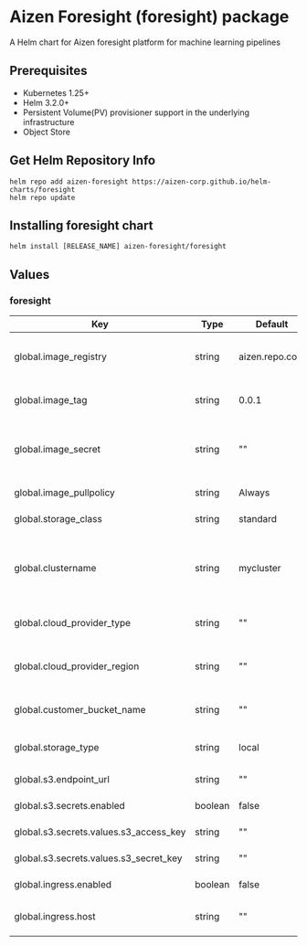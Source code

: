 # Aizen Foresight (foresight) package

A Helm chart for Aizen foresight platform for machine learning pipelines

## Prerequisites
- Kubernetes 1.25+
- Helm 3.2.0+
- Persistent Volume(PV) provisioner support in the underlying infrastructure
- Object Store 

## Get Helm Repository Info
```
helm repo add aizen-foresight https://aizen-corp.github.io/helm-charts/foresight
helm repo update
```
## Installing foresight chart
```
helm install [RELEASE_NAME] aizen-foresight/foresight
```
## Values

### foresight

| Key | Type | Default | Description |
|-----| -----| ------- | ----------- |
| global.image_registry | string | aizen.repo.com | The docker image registry to use |
| global.image_tag | string | 0.0.1 | Default tag for the image |
| global.image_secret | string | "" | Secret to access docker image registry |
| global.image_pullpolicy | string | Always | Image pull policy |
| global.storage_class | string | standard | Backend storage |
| global.clustername | string | mycluster | Name used to create unique buckets for backend object store |j
| global.cloud_provider_type | string |"" | Cloud provider type |
| global.cloud_provider_region | string | "" | Cloud provider region name |
| global.customer_bucket_name | string | "" | Customer bucket name |
| global.storage_type | string | local | Default storage type |
| global.s3.endpoint_url | string | "" |S3 endpoint url |
| global.s3.secrets.enabled | boolean | false | Enable s3 access |
| global.s3.secrets.values.s3_access_key | string | "" | Define s3 access key |
| global.s3.secrets.values.s3_secret_key | string | "" | Define s3 secret key |
| global.ingress.enabled | boolean | false | Enable ingress |
| global.ingress.host | string | "" | Specify ingress ip address |

